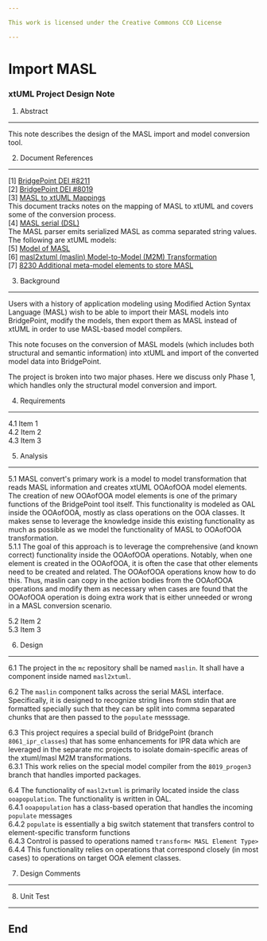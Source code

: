 ```yaml
---

This work is licensed under the Creative Commons CC0 License

---
```


# Import MASL
### xtUML Project Design Note


1. Abstract
-----------
This note describes the design of the MASL import and model conversion tool.

2. Document References
----------------------
[1] [BridgePoint DEI #8211](https://support.onefact.net/issues/8211)  
[2] [BridgePoint DEI #8019](https://support.onefact.net/issues/8019)   
[3] [MASL to xtUML Mappings](https://docs.google.com/spreadsheets/d/1jsDcOvsGlUynQM9tfcd5jAYbdYyrO1uO7_f2f2UGBdQ/edit#gid=0)  
This document tracks notes on the mapping of MASL to xtUML and covers some of the conversion process.  
[4] [MASL serial (DSL)](../8073_masl_parser/8277_serial_masl_spec.md)  
The MASL parser emits serialized MASL as comma separated string values.  
The following are xtUML models:  
[5] [Model of MASL](https://github.com/xtuml/mc/model/masl/)  
[6] [masl2xtuml (maslin) Model-to-Model (M2M) Transformation](https://github.com/xtuml/mc/model/maslin/)  
[7] [8230 Additional meta-model elements to store MASL](https://support.onefact.net/redmine/issues/8230)  

3. Background
-------------
Users with a history of application modeling using Modified Action Syntax Language (MASL) wish to be
able to import their MASL models into BridgePoint, modify the models, then export them as MASL instead
of xtUML in order to use MASL-based model compilers.  

This note focuses on the conversion of MASL models (which includes both structural and semantic
information) into xtUML and import of the converted model data into BridgePoint.  

The project is broken into two major phases.  Here we discuss only Phase 1, which handles only the 
structural model conversion and import.  

4. Requirements
---------------
4.1  Item 1  
4.2  Item 2  
4.3  Item 3  

5. Analysis
-----------
5.1 MASL convert's primary work is a model to model transformation that reads MASL information
  and creates xtUML OOAofOOA model elements.  The creation of new OOAofOOA model elements is 
  one of the primary functions of the BridgePoint tool itself.  This functionality is modeled 
  as OAL inside the OOAofOOA, mostly as class operations on the OOA classes.  It makes sense
  to leverage the knowledge inside this existing functionality as much as possible as we 
  model the functionality of MASL to OOAofOOA transformation.    
5.1.1  The goal of this approach is to leverage the comprehensive (and known correct) functionality
  inside the OOAofOOA operations.  Notably, when one element is created in the OOAofOOA, it is often 
  the case that other elements need to be created and related.  The OOAofOOA operations know how to 
  do this.  Thus, maslin can copy in the action bodies from the OOAofOOA operations and modify them 
  as necessary when cases are found that the OOAofOOA operation is doing extra work that is either 
  unneeded or wrong in a MASL conversion scenario.


5.2 Item 2  
5.3 Item 3  

6. Design
---------
6.1  The project in the `mc` repository shall be named `maslin`.  It shall have a component
  inside named `masl2xtuml`.  

6.2  The `maslin` component talks across the serial MASL interface.  Specifically, it is designed to 
  recognize string lines from stdin that are formatted specially such that they can be split 
  into comma separated chunks that are then passed to the `populate` messsage.   

6.3  This project requires a special build of BridgePoint (branch `8061_ipr_classes`) that has some 
  enhancements for IPR data which are leveraged in the separate mc projects to isolate domain-specific
  areas of the xtuml/masl M2M transformations.   
6.3.1  This work relies on the special model compiler from the `8019_progen3` branch that handles 
  imported packages.   

6.4  The functionality of `masl2xtuml` is primarily located inside the class `ooapopulation`.  The functionality
  is written in OAL.   
6.4.1  `ooapopulation` has a class-based operation that handles the incoming `populate` messages   
6.4.2  `populate` is essentially a big switch statement that transfers control to element-specific transform 
  functions   
6.4.3  Control is passed to operations named `transform< MASL Element Type>`  
6.4.4  This functionality relies on operations that correspond closely (in most cases) to operations on 
  target OOA element classes.   


7. Design Comments
------------------

8. Unit Test
------------

End
---

